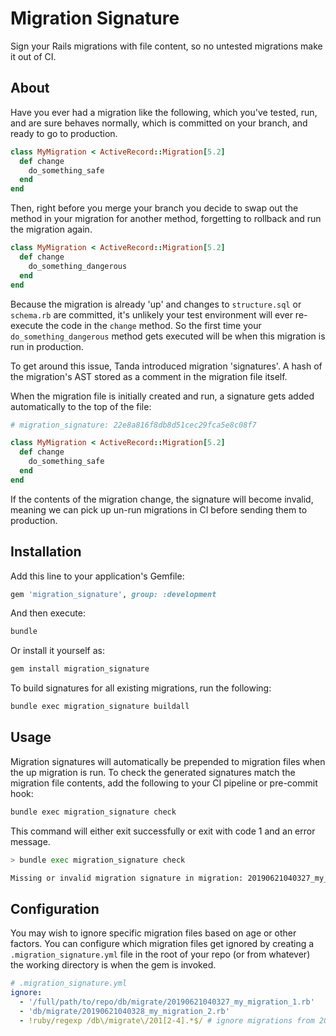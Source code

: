 # Migration Signature

Sign your Rails migrations with file content, so no untested migrations make
it out of CI. 

## About

Have you ever had a migration like the following, which you've tested, run,
and are sure behaves normally, which is committed on your branch, and ready to
go to production.

```ruby
class MyMigration < ActiveRecord::Migration[5.2]
  def change
    do_something_safe
  end
end
```

Then, right before you merge your branch you decide to swap out the method in
your migration for another method, forgetting to rollback and run the migration
again.

```ruby
class MyMigration < ActiveRecord::Migration[5.2]
  def change
    do_something_dangerous
  end
end
```

Because the migration is already 'up' and changes to `structure.sql` or 
`schema.rb` are committed, it's unlikely your test environment will ever 
re-execute the code in the `change` method. So the first time your
`do_something_dangerous` method gets executed will be when this migration is
run in production.

To get around this issue, Tanda introduced migration 'signatures'. A hash of
the migration's AST stored as a comment in the migration file itself.

When the migration file is initially created and run, a signature gets added
automatically to the top of the file:

```ruby
# migration_signature: 22e8a816f8db8d51cec29fca5e8c08f7

class MyMigration < ActiveRecord::Migration[5.2]
  def change
    do_something_safe
  end
end
```

If the contents of the migration change, the signature will become invalid,
meaning we can pick up un-run migrations in CI before sending them to 
production.

## Installation

Add this line to your application's Gemfile:

```ruby
gem 'migration_signature', group: :development
```

And then execute:

```bash
bundle
```

Or install it yourself as:

```bash
gem install migration_signature
```

To build signatures for all existing migrations, run the following:

```bash
bundle exec migration_signature buildall
```

## Usage

Migration signatures will automatically be prepended to migration files when 
the up migration is run. To check the generated signatures match the migration
file contents, add the following to your CI pipeline or pre-commit hook:

```bash
bundle exec migration_signature check
```

This command will either exit successfully or exit with code 1 and an error 
message.

```bash
> bundle exec migration_signature check

Missing or invalid migration signature in migration: 20190621040327_my_migration.rb. Please re-run your migration to receive an updated signature.
```

## Configuration

You may wish to ignore specific migration files based on age or other factors.
You can configure which migration files get ignored by creating a
`.migration_signature.yml` file in the root of your repo (or from whatever) the
working directory is when the gem is invoked.

```yaml
# .migration_signature.yml
ignore:
  - '/full/path/to/repo/db/migrate/20190621040327_my_migration_1.rb'
  - 'db/migrate/20190621040328_my_migration_2.rb'
  - !ruby/regexp /db\/migrate\/201[2-4].*$/ # ignore migrations from 2012 - 2014
```
